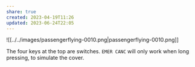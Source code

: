 ```yaml
---
share: true
created: 2023-04-19T11:26
updated: 2023-06-24T22:05
---
```

![[../../images/passengerflying-0010.png|passengerflying-0010.png]]

The four keys at the top are switches.
`EMER CANC` will only work when long pressing, to simulate the cover.
